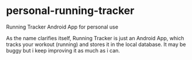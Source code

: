 # personal-running-tracker
Running Tracker Android App for personal use

As the name clarifies itself, Running Tracker is just an Android App, which tracks your workout (running) and stores it in the local database.
It may be buggy but i keep improving it as much as i can.
